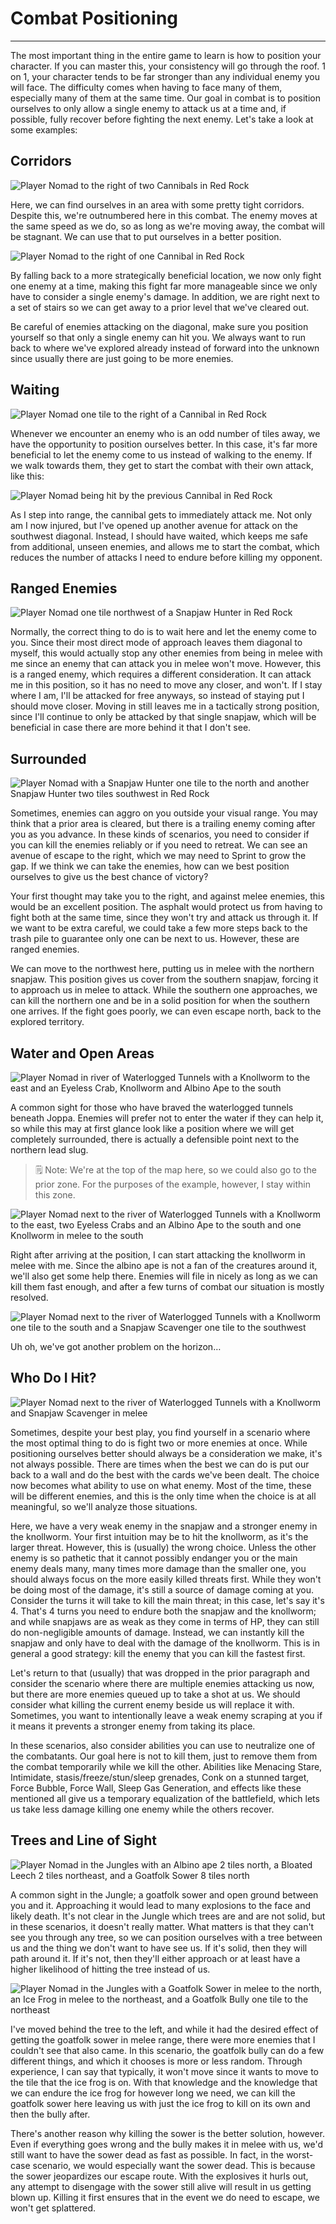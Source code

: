 # Combat Positioning

---

The most important thing in the entire game to learn is how to position your character. If you can master this, your consistency will go through the roof. 1 on 1, your character tends to be far stronger than any individual enemy you will face. The difficulty comes when having to face many of them, especially many of them at the same time. Our goal in combat is to position ourselves to only allow a single enemy to attack us at a time and, if possible, fully recover before fighting the next enemy. Let's take a look at some examples:

## Corridors

<span>![Player Nomad to the right of two Cannibals in Red Rock]($assetsDir/images/positioning/positioning_1.png)</span>

Here, we can find ourselves in an area with some pretty tight corridors. Despite this, we're outnumbered here in this combat. The enemy moves at the same speed as we do, so as long as we're moving away, the combat will be stagnant. We can use that to put ourselves in a better position.

<span>![Player Nomad to the right of one Cannibal in Red Rock]($assetsDir/images/positioning/positioning_2.png)</span>

By falling back to a more strategically beneficial location, we now only fight one enemy at a time, making this fight far more manageable since we only have to consider a single enemy's damage. In addition, we are right next to a set of stairs so we can get away to a prior level that we've cleared out.

Be careful of enemies attacking on the diagonal, make sure you position yourself so that only a single enemy can hit you. We always want to run back to where we've explored already instead of forward into the unknown since usually there are just going to be more enemies.

## Waiting

<span>![Player Nomad one tile to the right of a Cannibal in Red Rock]($assetsDir/images/positioning/positioning_3.png)</span>

Whenever we encounter an enemy who is an odd number of tiles away, we have the opportunity to position ourselves better. In this case, it's far more beneficial to let the enemy come to us instead of walking to the enemy. If we walk towards them, they get to start the combat with their own attack, like this:

<span>![Player Nomad being hit by the previous Cannibal in Red Rock]($assetsDir/images/positioning/positioning_4.png)</span>

As I step into range, the cannibal gets to immediately attack me. Not only am I now injured, but I've opened up another avenue for attack on the southwest diagonal. Instead, I should have waited, which keeps me safe from additional, unseen enemies, and allows me to start the combat, which reduces the number of attacks I need to endure before killing my opponent.

## Ranged Enemies

<span>![Player Nomad one tile northwest of a Snapjaw Hunter in Red Rock]($assetsDir/images/positioning/positioning_5.png)</span>

Normally, the correct thing to do is to wait here and let the enemy come to you. Since their most direct mode of approach leaves them diagonal to myself, this would actually stop any other enemies from being in melee with me since an enemy that can attack you in melee won't move. However, this is a ranged enemy, which requires a different consideration. It can attack me in this position, so it has no need to move any closer, and won't. If I stay where I am, I'll be attacked for free anyways, so instead of staying put I should move closer. Moving in still leaves me in a tactically strong position, since I'll continue to only be attacked by that single snapjaw, which will be beneficial in case there are more behind it that I don't see.

## Surrounded

<span>![Player Nomad with a Snapjaw Hunter one tile to the north and another Snapjaw Hunter two tiles southwest in Red Rock]($assetsDir/images/positioning/positioning_6.png)</span>

Sometimes, enemies can aggro on you outside your visual range. You may think that a prior area is cleared, but there is a trailing enemy coming after you as you advance. In these kinds of scenarios, you need to consider if you can kill the enemies reliably or if you need to retreat. We can see an avenue of escape to the right, which we may need to Sprint to grow the gap. If we think we can take the enemies, how can we best position ourselves to give us the best chance of victory?

Your first thought may take you to the right, and against melee enemies, this would be an excellent position. The asphalt would protect us from having to fight both at the same time, since they won't try and attack us through it. If we want to be extra careful, we could take a few more steps back to the trash pile to guarantee only one can be next to us. However, these are ranged enemies.

We can move to the northwest here, putting us in melee with the northern snapjaw. This position gives us cover from the southern snapjaw, forcing it to approach us in melee to attack. While the southern one approaches, we can kill the northern one and be in a solid position for when the southern one arrives. If the fight goes poorly, we can even escape north, back to the explored territory.

## Water and Open Areas

<span>![Player Nomad in river of Waterlogged Tunnels with a Knollworm to the east and an Eyeless Crab, Knollworm and Albino Ape to the south]($assetsDir/images/positioning/positioning_7.png)</span>

A common sight for those who have braved the waterlogged tunnels beneath Joppa. Enemies will prefer not to enter the water if they can help it, so while this may at first glance look like a position where we will get completely surrounded, there is actually a defensible point next to the northern lead slug.

> 🗒️ Note: We're at the top of the map here, so we could also go to the prior zone. For the purposes of the example, however, I stay within this zone.

<span>![Player Nomad next to the river of Waterlogged Tunnels with a Knollworm to the east, two Eyeless Crabs and an Albino Ape to the south and one Knollworm in melee to the south]($assetsDir/images/positioning/positioning_8.png)</span>

Right after arriving at the position, I can start attacking the knollworm in melee with me. Since the albino ape is not a fan of the creatures around it, we'll also get some help there. Enemies will file in nicely as long as we can kill them fast enough, and after a few turns of combat our situation is mostly resolved.

<span>![Player Nomad next to the river of Waterlogged Tunnels with a Knollworm one tile to the south and a Snapjaw Scavenger one tile to the southwest]($assetsDir/images/positioning/positioning_9.png)</span>

Uh oh, we've got another problem on the horizon…

## Who Do I Hit?

<span>![Player Nomad next to the river of Waterlogged Tunnels with a Knollworm and Snapjaw Scavenger in melee]($assetsDir/images/positioning/positioning_10.png)</span>

Sometimes, despite your best play, you find yourself in a scenario where the most optimal thing to do is fight two or more enemies at once. While positioning ourselves better should always be a consideration we make, it's not always possible. There are times when the best we can do is put our back to a wall and do the best with the cards we've been dealt. The choice now becomes what ability to use on what enemy. Most of the time, these will be different enemies, and this is the only time when the choice is at all meaningful, so we'll analyze those situations.

Here, we have a very weak enemy in the snapjaw and a stronger enemy in the knollworm. Your first intuition may be to hit the knollworm, as it's the larger threat. However, this is (usually) the wrong choice. Unless the other enemy is so pathetic that it cannot possibly endanger you or the main enemy deals many, many times more damage than the smaller one, you should always focus on the more easily killed threats first. While they won't be doing most of the damage, it's still a source of damage coming at you. Consider the turns it will take to kill the main threat; in this case, let's say it's 4. That's 4 turns you need to endure both the snapjaw and the knollworm; and while snapjaws are as weak as they come in terms of HP, they can still do non-negligible amounts of damage. Instead, we can instantly kill the snapjaw and only have to deal with the damage of the knollworm. This is in general a good strategy: kill the enemy that you can kill the fastest first.

Let's return to that (usually) that was dropped in the prior paragraph and consider the scenario where there are multiple enemies attacking us now, but there are more enemies queued up to take a shot at us. We should consider what killing the current enemy beside us will replace it with. Sometimes, you want to intentionally leave a weak enemy scraping at you if it means it prevents a stronger enemy from taking its place.

In these scenarios, also consider abilities you can use to neutralize one of the combatants. Our goal here is not to kill them, just to remove them from the combat temporarily while we kill the other. Abilities like Menacing Stare, Intimidate, stasis/freeze/stun/sleep grenades, Conk on a stunned target, Force Bubble, Force Wall, Sleep Gas Generation, and effects like these mentioned all give us a temporary equalization of the battlefield, which lets us take less damage killing one enemy while the others recover.

## Trees and Line of Sight

<span>![Player Nomad in the Jungles with an Albino ape 2 tiles north, a Bloated Leech 2 tiles northeast, and a Goatfolk Sower 8 tiles north]($assetsDir/images/positioning/positioning_11.png)</span>

A common sight in the Jungle; a goatfolk sower and open ground between you and it. Approaching it would lead to many explosions to the face and likely death. It's not clear in the Jungle which trees are and are not solid, but in these scenarios, it doesn't really matter. What matters is that they can't see you through any tree, so we can position ourselves with a tree between us and the thing we don't want to have see us. If it's solid, then they will path around it. If it's not, then they'll either approach or at least have a higher likelihood of hitting the tree instead of us.

<span>![Player Nomad in the Jungles with a Goatfolk Sower in melee to the north, an Ice Frog in melee to the northeast, and a Goatfolk Bully one tile to the northeast]($assetsDir/images/positioning/positioning_12.png)</span>

I've moved behind the tree to the left, and while it had the desired effect of getting the goatfolk sower in melee range, there were more enemies that I couldn't see that also came. In this scenario, the goatfolk bully can do a few different things, and which it chooses is more or less random. Through experience, I can say that typically, it won't move since it wants to move to the tile that the ice frog is on. With that knowledge and the knowledge that we can endure the ice frog for however long we need, we can kill the goatfolk sower here leaving us with just the ice frog to kill on its own and then the bully after.

There's another reason why killing the sower is the better solution, however. Even if everything goes wrong and the bully makes it in melee with us, we'd still want to have the sower dead as fast as possible. In fact, in the worst-case scenario, we would especially want the sower dead. This is because the sower jeopardizes our escape route. With the explosives it hurls out, any attempt to disengage with the sower still alive will result in us getting blown up. Killing it first ensures that in the event we do need to escape, we won't get splattered.
